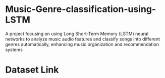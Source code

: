 # Music-Genre-classification-using-LSTM
A project focusing on using Long Short-Term Memory (LSTM) neural networks to analyze music audio features and classify songs into different genres automatically, enhancing music organization and recommendation systems
# Dataset Link
